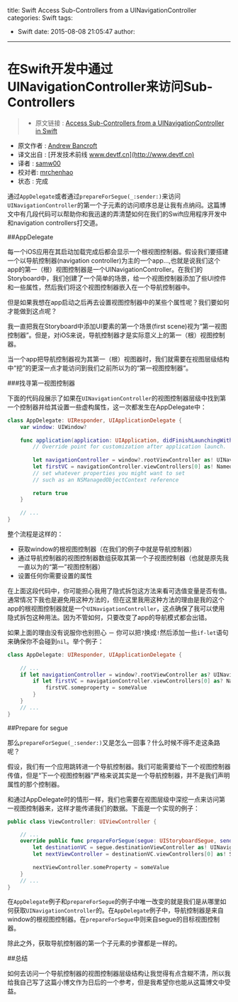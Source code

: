 title: Swift Access Sub-Controllers from a UINavigationController
categories: Swift
tags:
  - Swift
date: 2015-08-08 21:05:47
author:
---
在Swift开发中通过UINavigationController来访问Sub-Controllers
===

> * 原文链接 : [Access Sub-Controllers from a UINavigationController in Swift](http://www.andrewcbancroft.com/2015/06/02/access-sub-controllers-from-a-uinavigationcontroller-in-swift/)
* 原文作者 : [Andrew Bancroft](http://www.andrewcbancroft.com)
* 译文出自 : [开发技术前线 www.devtf.cn](http://www.devtf.cn)
* 译者 : [samw00](http://www.andrewcbancroft.com/2015/06/02/access-sub-controllers-from-a-uinavigationcontroller-in-swift/) 
* 校对者: [mrchenhao](https://github.com/mrchenhao) 
* 状态 : 完成

通过`AppDelegate`或者通过`prepareForSegue(_:sender:)`来访问`UINavigationController`的第一个子元素的访问顺序总是让我有点纳闷。这篇博文中有几段代码可以帮助你和我迅速的弄清楚如何在我们的Swift应用程序开发中和navigation controllers打交道。

##AppDelegate

每一个iOS应用在其启动加载完成后都会显示一个根视图控制器。假设我们要搭建一个以导航控制器(navigation controller)为主的一个app...,也就是说我们这个app的第一（根）视图控制器是一个UINavigationController。在我们的Storyboard中，我们创建了一个简单的场景，给一个视图控制器添加了些UI控件和一些属性，然后我们将这个视图控制器嵌入在一个导航控制器中。

但是如果我想在app启动之后再去设置视图控制器中的某些个属性呢？我们要如何才能做到这点呢？

我一直把我在Storyboard中添加UI要素的第一个场景(first scene)视为“第一视图控制器”。但是，对iOS来说，导航控制器才是实际意义上的第一（根）视图控制器。

当一个app把导航控制器视为其第一（根）视图器时，我们就需要在视图层级结构中“挖”的更深一点才能访问到我们之前所以为的“第一视图控制器“。

<!-- more -->

###找寻第一视图控制器

下面的代码段展示了如果在`UINavigationController`的视图控制器层级中找到第一个控制器并给其设置一些虚构属性，这一次都发生在AppDelegate中：

```swift
class AppDelegate: UIResponder, UIApplicationDelegate {
    var window: UIWindow?
    
    func application(application: UIApplication, didFinishLaunchingWithOptions launchOptions: [NSObject: AnyObject]?) -> Bool {
        // Override point for customization after application launch.
    
        let navigationController = window?.rootViewController as! UINavigationController
        let firstVC = navigationController.viewControllers[0] as! NameofFirstViewController
        // set whatever properties you might want to set
        // such as an NSManagedObjectContext reference
    
        return true
    }
    
    // ...
}
```

整个流程是这样的：

* 获取window的根视图控制器（在我们的例子中就是导航控制器）
* 通过导航控制器的视图控制器数组获取其第一个子视图控制器（也就是原先我一直以为的“第一”视图控制器）
* 设置任何你需要设置的属性

在上面这段代码中，你可能担心我用了隐式拆包这方法来看可选值变量是否有值。通常情况下我也是避免用这种方法的，但在这里我用这种方法的理由是我的这个app的根视图控制器就是一个`UINavigationController`，这点确保了我可以使用隐式拆包这种用法。因为不管如何，只要改变了app的导航模式都会出错。

如果上面的理由没有说服你也别担心 － 你可以把`?`换成`!`然后添加一些`if-let`语句来确保你不会碰到`nil`。举个例子：

```swift
class AppDelegate: UIResponder, UIApplicationDelegate {
    
    // ...
    if let navigationController = window?.rootViewController as? UINavigationController {
        if let firstVC = navigationController.viewControllers[0] as? NameOfFirstViewController {
            firstVC.someproperty = someValue
        }
    }
    // ...
}
```

##Prepare for segue

那么`prepareForSegue(_:sender:)`又是怎么一回事？什么时候不得不走这条路呢？

假设，我们有一个应用跳转进一个导航控制器。我们可能需要给下一个视图控制器传值，但是“下一个视图控制器”严格来说其实是一个导航控制器，并不是我们声明属性的那个控制器。

和通过AppDelegate时的情形一样，我们也需要在视图层级中深挖一点来访问第一视图控制器来，这样才能传递我们的数据。下面是一个实现的例子：

```swift
public class ViewController: UIViewController {

    // ...
    override public func prepareForSegue(segue: UIStoryboardSegue, sender: AnyObject?) {
        let destinationVC = segue.destinationViewController as! UINavigationController
        let nextViewController = destinationVC.viewControllers[0] as! SecondViewController
        
        nextViewController.someProperty = someValue
    }
    // ...
}
```

在`AppDelegate`例子和`prepareForSegue`的例子中唯一改变的就是我们是从哪里如何获取`UINavigationController`的。在`AppDelegate`例子中，导航控制器是来自window的根视图控制器。在`prepareForSegue`中则来自segue的目标视图控制器。

除此之外，获取导航控制器的第一个子元素的步骤都是一样的。

##总结

如何去访问一个导航控制器的视图控制器层级结构让我觉得有点含糊不清，所以我给我自己写了这篇小博文作为日后的一个参考，但是我希望你也能从这篇博文中受益。
